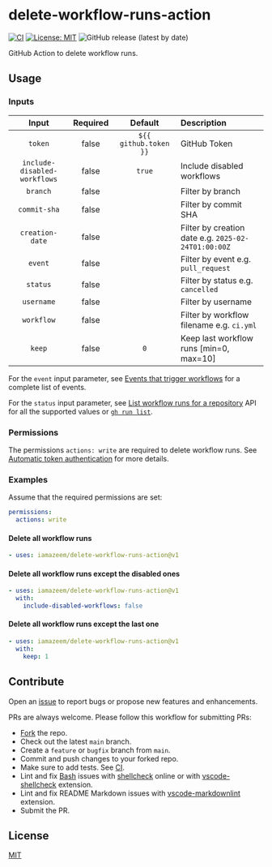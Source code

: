 # delete-workflow-runs-action

[![CI](https://github.com/iamazeem/delete-workflow-runs-action/actions/workflows/ci.yml/badge.svg?branch=main)](https://github.com/iamAzeem/delete-workflow-runs-action/actions/workflows/ci.yml)
[![License: MIT](https://img.shields.io/badge/license-MIT-darkgreen.svg?style=flat-square)](https://github.com/iamAzeem/delete-workflow-runs-action/blob/master/LICENSE)
![GitHub release (latest by date)](https://img.shields.io/github/v/release/iamAzeem/delete-workflow-runs-action?style=flat-square)

GitHub Action to delete workflow runs.

## Usage

### Inputs

|            Input             | Required |        Default        | Description                                         |
| :--------------------------: | :------: | :-------------------: | :-------------------------------------------------- |
|           `token`            |  false   | `${{ github.token }}` | GitHub Token                                        |
| `include-disabled-workflows` |  false   |        `true`         | Include disabled workflows                          |
|           `branch`           |  false   |                       | Filter by branch                                    |
|         `commit-sha`         |  false   |                       | Filter by commit SHA                                |
|       `creation-date`        |  false   |                       | Filter by creation date e.g. `2025-02-24T01:00:00Z` |
|           `event`            |  false   |                       | Filter by event e.g. `pull_request`                 |
|           `status`           |  false   |                       | Filter by status e.g. `cancelled`                   |
|          `username`          |  false   |                       | Filter by username                                  |
|          `workflow`          |  false   |                       | Filter by workflow filename e.g. `ci.yml`           |
|            `keep`            |  false   |          `0`          | Keep last workflow runs [min=0, max=10]             |

For the `event` input parameter, see [Events that trigger
workflows](https://docs.github.com/en/actions/writing-workflows/choosing-when-your-workflow-runs/events-that-trigger-workflows)
for a complete list of events.

For the `status` input parameter, see
[List workflow runs for a repository](https://docs.github.com/en/rest/actions/workflow-runs?apiVersion=2022-11-28#list-workflow-runs-for-a-repository)
API for all the supported values or [`gh run list`](https://cli.github.com/manual/gh_run_list).

### Permissions

The permissions `actions: write` are required to delete workflow runs. See
[Automatic token authentication](https://docs.github.com/en/actions/security-for-github-actions/security-guides/automatic-token-authentication)
for more details.

### Examples

Assume that the required permissions are set:

```yml
permissions:
  actions: write
```

#### Delete all workflow runs

```yml
- uses: iamazeem/delete-workflow-runs-action@v1
```

#### Delete all workflow runs except the disabled ones

```yml
- uses: iamazeem/delete-workflow-runs-action@v1
  with:
    include-disabled-workflows: false
```

#### Delete all workflow runs except the last one

```yml
- uses: iamazeem/delete-workflow-runs-action@v1
  with:
    keep: 1
```

## Contribute

Open an
[issue](https://github.com/iamazeem/delete-workflow-runs-action/issues/new/choose)
to report bugs or propose new features and enhancements.

PRs are always welcome. Please follow this workflow for submitting PRs:

- [Fork](https://github.com/iamazeem/delete-workflow-runs-action/fork) the repo.
- Check out the latest `main` branch.
- Create a `feature` or `bugfix` branch from `main`.
- Commit and push changes to your forked repo.
- Make sure to add tests. See [CI](./.github/workflows/ci.yml).
- Lint and fix
  [Bash](https://www.gnu.org/savannah-checkouts/gnu/bash/manual/bash.html)
  issues with [shellcheck](https://www.shellcheck.net/) online or with
  [vscode-shellcheck](https://github.com/vscode-shellcheck/vscode-shellcheck)
  extension.
- Lint and fix README Markdown issues with
  [vscode-markdownlint](https://github.com/DavidAnson/vscode-markdownlint)
  extension.
- Submit the PR.

## License

[MIT](LICENSE)
